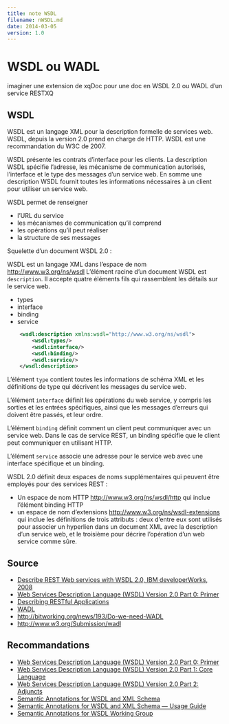 ```yaml
---
title: note WSDL
filename: nWSDL.md
date: 2014-03-05
version: 1.0
---
```


# WSDL ou WADL

imaginer une extension de xqDoc pour une doc en WSDL 2.0 ou WADL d’un service RESTXQ


## WSDL

WSDL est un langage XML pour la description formelle de services web.
WSDL, depuis la version 2.0 prend en charge de HTTP.
WSDL est une recommandation du W3C de 2007.

WSDL présente les contrats d’interface pour les clients. La description WSDL spécifie l’adresse, les mécanisme de communication autorisés, l’interface et le type des messages d’un service web. En somme une description WSDL fournit toutes les informations nécessaires à un client pour utiliser un service web.

WSDL permet de renseigner
- l’URL du service
- les mécanismes de communication qu’il comprend
- les opérations qu’il peut réaliser
- la structure de ses messages

Squelette d’un document WSDL 2.0 :

WSDL est un langage XML dans l’espace de nom http://www.w3.org/ns/wsdl
L’élément racine d’un document WSDL est `description`.
Il accepte quatre éléments fils qui rassemblent les détails sur le service web.
- types
- interface
- binding
- service

```xml
    <wsdl:description xmlns:wsdl="http://www.w3.org/ns/wsdl">
        <wsdl:types/>
        <wsdl:interface/>
        <wsdl:binding/>
        <wsdl:service/>
    </wsdl:description>
```

L’élément `type` contient toutes les informations de schéma XML et les définitions de type qui décrivent les messages du service web.

L’élément `interface` définit les opérations du web service, y compris les sorties et les entrées spécifiques, ainsi que les messages d’erreurs qui doivent être passés, et leur ordre.

L’élément `binding` définit comment un client peut communiquer avec un service web. Dans le cas de service REST, un binding spécifie que le client peut communiquer en utilisant HTTP.

L’élément `service` associe une adresse pour le service web avec une interface spécifique et un binding.

WSDL 2.0 définit deux espaces de noms supplémentaires qui peuvent être employés pour des services REST :

- Un espace de nom HTTP http://www.w3.org/ns/wsdl/http qui inclue l’élément binding HTTP
- un espace de nom d’extensions http://www.w3.org/ns/wsdl-extensions qui inclue les définitions de trois attributs : deux d’entre eux sont utilisés pour associer un hyperlien dans un document XML avec la description d’un service web, et le troisième pour décrire l’opération d’un web service comme sûre.


Source
-------

- [Describe REST Web services with WSDL 2.0, IBM developerWorks, 2008](http://www.ibm.com/developerworks/webservices/library/ws-restwsdl/)
- [Web Services Description Language (WSDL) Version 2.0 Part 0: Primer](http://www.w3.org/TR/2007/REC-wsdl20-primer-20070626/)
- [Describing RESTful Applications](http://www.infoq.com/articles/subbu-allamaraju-rest)
- [WADL](http://fr.wikipedia.org/wiki/Web_Application_Description_Language)
- http://bitworking.org/news/193/Do-we-need-WADL
- http://www.w3.org/Submission/wadl

Recommandations
--------
- [Web Services Description Language (WSDL) Version 2.0 Part 0: Primer](http://www.w3.org/TR/wsdl20-primer/)
- [Web Services Description Language (WSDL) Version 2.0 Part 1: Core Language](http://www.w3.org/TR/wsdl20)
- [Web Services Description Language (WSDL) Version 2.0 Part 2: Adjuncts](http://www.w3.org/TR/wsdl20-adjuncts/)
- [Semantic Annotations for WSDL and XML Schema](http://www.w3.org/TR/sawsdl/)
- [Semantic Annotations for WSDL and XML Schema — Usage Guide](http://www.w3.org/TR/sawsdl-guide/)
- [Semantic Annotations for WSDL Working Group](http://www.w3.org/2002/ws/sawsdl/)
